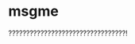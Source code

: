 # msgme
<?php??????????????????????????????!

(?)echo(?) :0 "programa millonario";

?>?????????????????????????????????!
